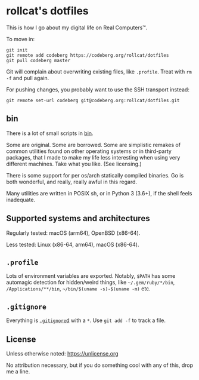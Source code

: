 # rollcat's dotfiles

This is how I go about my digital life on Real Computers™.

To move in:

```shell
git init
git remote add codeberg https://codeberg.org/rollcat/dotfiles
git pull codeberg master
```

Git will complain about overwriting existing files, like `.profile`.
Treat with `rm -f` and pull again.

For pushing changes, you probably want to use the SSH transport
instead:

```shell
git remote set-url codeberg git@codeberg.org:rollcat/dotfiles.git
```

## bin

There is a lot of small scripts in [bin](/bin).

Some are original. Some are borrowed. Some are simplistic remakes of
common utilities found on other operating systems or in third-party
packages, that I made to make my life less interesting when using very
different machines. Take what you like. (See licensing.)

There is some support for per os/arch statically compiled binaries.
Go is both wonderful, and really, really awful in this regard.

Many utilities are written in POSIX sh, or in Python 3 (3.6+), if the
shell feels inadequate.

## Supported systems and architectures

Regularly tested: macOS (arm64), OpenBSD (x86-64).

Less tested: Linux (x86-64, arm64), macOS (x86-64).

## `.profile`

Lots of environment variables are exported. Notably, `$PATH` has some
automagic detection for hidden/weird things, like `~/.gem/ruby/*/bin`,
`/Applications/**/bin`, `~/bin/$(uname -s)-$(uname -m)` etc.

## `.gitignore`

Everything is [`.gitignore`d](/.gitignore) with a `*`.
Use `git add -f` to track a file.

## License

Unless otherwise noted: <https://unlicense.org>

No attribution necessary, but if you do something cool with any of
this, drop me a line.
